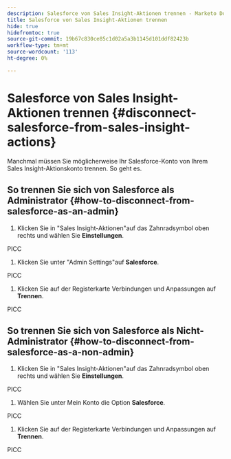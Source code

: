 ```yaml
---
description: Salesforce von Sales Insight-Aktionen trennen - Marketo Docs - Produktdokumentation
title: Salesforce von Sales Insight-Aktionen trennen
hide: true
hidefromtoc: true
source-git-commit: 19b67c830ce85c1d02a5a3b1145d101ddf82423b
workflow-type: tm+mt
source-wordcount: '113'
ht-degree: 0%

---
```


# Salesforce von Sales Insight-Aktionen trennen {#disconnect-salesforce-from-sales-insight-actions}

Manchmal müssen Sie möglicherweise Ihr Salesforce-Konto von Ihrem Sales Insight-Aktionskonto trennen. So geht es.

## So trennen Sie sich von Salesforce als Administrator {#how-to-disconnect-from-salesforce-as-an-admin}

1. Klicken Sie in &quot;Sales Insight-Aktionen&quot;auf das Zahnradsymbol oben rechts und wählen Sie **Einstellungen**.

PICC

1. Klicken Sie unter &quot;Admin Settings&quot;auf **Salesforce**.

PICC

1. Klicken Sie auf der Registerkarte Verbindungen und Anpassungen auf **Trennen**.

PICC

## So trennen Sie sich von Salesforce als Nicht-Administrator {#how-to-disconnect-from-salesforce-as-a-non-admin}

1. Klicken Sie in &quot;Sales Insight-Aktionen&quot;auf das Zahnradsymbol oben rechts und wählen Sie **Einstellungen**.

PICC

1. Wählen Sie unter Mein Konto die Option **Salesforce**.

PICC

1. Klicken Sie auf der Registerkarte Verbindungen und Anpassungen auf **Trennen**.

PICC
